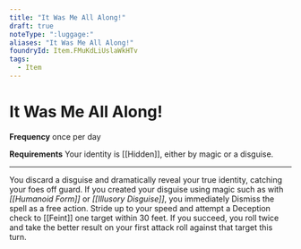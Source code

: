 ```yaml
---
title: "It Was Me All Along!"
draft: true
noteType: ":luggage:"
aliases: "It Was Me All Along!"
foundryId: Item.FMuKdLiUslaWkHTv
tags:
  - Item
---
```


# It Was Me All Along!

**Frequency** once per day

**Requirements** Your identity is [[Hidden]], either by magic or a disguise.

* * *

You discard a disguise and dramatically reveal your true identity, catching your foes off guard. If you created your disguise using magic such as with _[[Humanoid Form]]_ or _[[Illusory Disguise]]_, you immediately Dismiss the spell as a free action. Stride up to your speed and attempt a Deception check to [[Feint]] one target within 30 feet. If you succeed, you roll twice and take the better result on your first attack roll against that target this turn.
